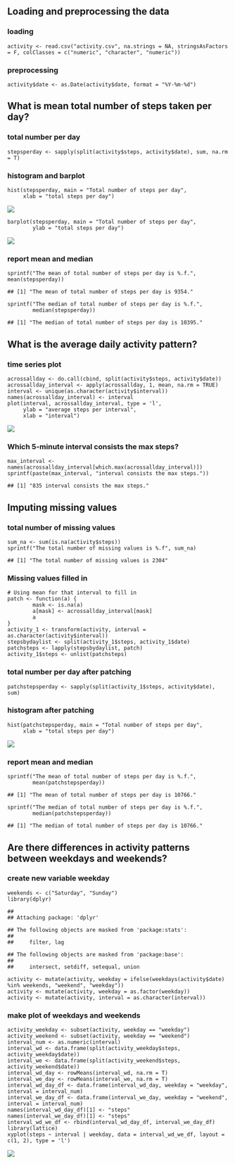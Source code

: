 Loading and preprocessing the data
----------------------------------

### loading

    activity <- read.csv("activity.csv", na.strings = NA, stringsAsFactors = F, colClasses = c("numeric", "character", "numeric"))

### preprocessing

    activity$date <- as.Date(activity$date, format = "%Y-%m-%d")

What is mean total number of steps taken per day?
-------------------------------------------------

### total number per day

    stepsperday <- sapply(split(activity$steps, activity$date), sum, na.rm = T)

### histogram and barplot

    hist(stepsperday, main = "Total number of steps per day", 
         xlab = "total steps per day")

![](PA1c_files/figure-markdown_strict/histogram%20and%20barplot-1.png)

    barplot(stepsperday, main = "Total number of steps per day", 
            ylab = "total steps per day")

![](PA1c_files/figure-markdown_strict/histogram%20and%20barplot-2.png)

### report mean and median

    sprintf("The mean of total number of steps per day is %.f.", mean(stepsperday))

    ## [1] "The mean of total number of steps per day is 9354."

    sprintf("The median of total number of steps per day is %.f.",
            median(stepsperday))

    ## [1] "The median of total number of steps per day is 10395."

What is the average daily activity pattern?
-------------------------------------------

### time series plot

    acrossallday <- do.call(cbind, split(activity$steps, activity$date))
    acrossallday_interval <- apply(acrossallday, 1, mean, na.rm = TRUE)
    interval <- unique(as.character(activity$interval))
    names(acrossallday_interval) <- interval
    plot(interval, acrossallday_interval, type = 'l',
         ylab = "average steps per interval",
         xlab = "interval")

![](PA1c_files/figure-markdown_strict/time%20seris%20plot-1.png)

### Which 5-minute interval consists the max steps?

    max_interval <- names(acrossallday_interval[which.max(acrossallday_interval)])
    sprintf(paste(max_interval, "interval consists the max steps."))

    ## [1] "835 interval consists the max steps."

Imputing missing values
-----------------------

### total number of missing values

    sum_na <- sum(is.na(activity$steps))
    sprintf("The total number of missing values is %.f", sum_na)

    ## [1] "The total number of missing values is 2304"

### Missing values filled in

    # Using mean for that interval to fill in
    patch <- function(a) {
            mask <- is.na(a)
            a[mask] <- acrossallday_interval[mask]
            a
    }
    activity_1 <- transform(activity, interval = as.character(activity$interval))
    stepsbydaylist <- split(activity_1$steps, activity_1$date)
    patchsteps <- lapply(stepsbydaylist, patch)
    activity_1$steps <- unlist(patchsteps)

### total number per day after patching

    patchstepsperday <- sapply(split(activity_1$steps, activity$date), sum)

### histogram after patching

    hist(patchstepsperday, main = "Total number of steps per day", 
         xlab = "total steps per day")

![](PA1c_files/figure-markdown_strict/histogram-1.png)

### report mean and median

    sprintf("The mean of total number of steps per day is %.f.", 
            mean(patchstepsperday))

    ## [1] "The mean of total number of steps per day is 10766."

    sprintf("The median of total number of steps per day is %.f.",
            median(patchstepsperday))

    ## [1] "The median of total number of steps per day is 10766."

Are there differences in activity patterns between weekdays and weekends?
-------------------------------------------------------------------------

### create new variable weekday

    weekends <- c("Saturday", "Sunday")
    library(dplyr)

    ## 
    ## Attaching package: 'dplyr'

    ## The following objects are masked from 'package:stats':
    ## 
    ##     filter, lag

    ## The following objects are masked from 'package:base':
    ## 
    ##     intersect, setdiff, setequal, union

    activity <- mutate(activity, weekday = ifelse(weekdays(activity$date) %in% weekends, "weekend", "weekday"))
    activity <- mutate(activity, weekday = as.factor(weekday))
    activity <- mutate(activity, interval = as.character(interval))

### make plot of weekdays and weekends

    activity_weekday <- subset(activity, weekday == "weekday")
    activity_weekend <- subset(activity, weekday == "weekend")
    interval_num <- as.numeric(interval)
    interval_wd <- data.frame(split(activity_weekday$steps, activity_weekday$date))
    interval_we <- data.frame(split(activity_weekend$steps, activity_weekend$date))
    interval_wd_day <- rowMeans(interval_wd, na.rm = T)
    interval_we_day <- rowMeans(interval_we, na.rm = T)
    interval_wd_day_df <- data.frame(interval_wd_day, weekday = "weekday", interval = interval_num)
    interval_we_day_df <- data.frame(interval_we_day, weekday = "weekend", interval = interval_num)
    names(interval_wd_day_df)[1] <- "steps"
    names(interval_we_day_df)[1] <- "steps"
    interval_wd_we_df <- rbind(interval_wd_day_df, interval_we_day_df)
    library(lattice)
    xyplot(steps ~ interval | weekday, data = interval_wd_we_df, layout = c(1, 2), type = 'l')

![](PA1c_files/figure-markdown_strict/make%20plots%20of%20weekdays%20and%20weekends-1.png)
